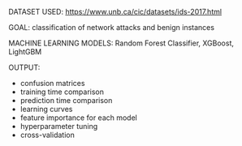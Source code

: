 DATASET USED: https://www.unb.ca/cic/datasets/ids-2017.html

GOAL: classification of network attacks and benign instances

MACHINE LEARNING MODELS: Random Forest Classifier, XGBoost, LightGBM

OUTPUT:
- confusion matrices
- training time comparison
- prediction time comparison
- learning curves
- feature importance for each model
- hyperparameter tuning
- cross-validation
